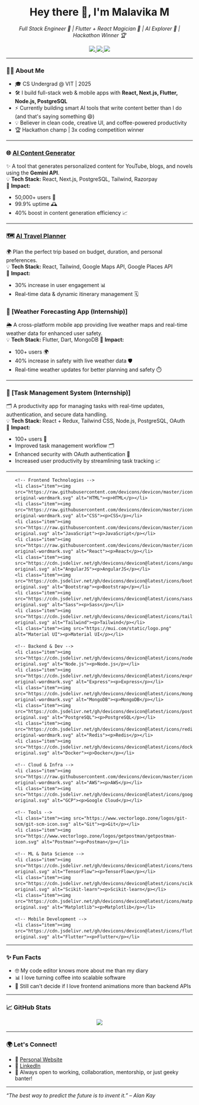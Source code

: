 <h1 align="center">Hey there 👋, I'm Malavika M</h1>
<p align="center">
  <em>Full Stack Engineer 🚀 | Flutter + React Magician 🎨 | AI Explorer 🤖 | Hackathon Winner 🏆</em>
</p>

<p align="center">
  <a href="https://www.linkedin.com/in/malavikam20" target="_blank">
    <img src="https://img.shields.io/badge/-LinkedIn-blue?style=flat-square&logo=Linkedin&logoColor=white" />
  </a>
  <a href="https://malavikam20.github.io/" target="_blank">
    <img src="https://img.shields.io/badge/-Portfolio-ff69b4?style=flat-square&logo=Google-Chrome&logoColor=white" />
  </a>
  <a href="mailto:malavika.mv20@gmail.com">
    <img src="https://img.shields.io/badge/-Email-c14438?style=flat-square&logo=Gmail&logoColor=white" />
  </a>
</p>

---

### 👩‍💻 About Me

- 🎓 CS Undergrad @ VIT | 2025
- 🛠️ I build full-stack web & mobile apps with **React, Next.js, Flutter, Node.js, PostgreSQL**
- ⚡ Currently building smart AI tools that write content better than I do (and that's saying something 😄)
- 💡 Believer in clean code, creative UI, and coffee-powered productivity
- 🏆 Hackathon champ | 3x coding competition winner

---

### 🌐 [**AI Content Generator**](https://newaicontenthere27.netlify.app)  
✨ A tool that generates personalized content for YouTube, blogs, and novels using the **Gemini API**.  
💡 **Tech Stack:** React, Next.js, PostgreSQL, Tailwind, Razorpay  
🎯 **Impact:**  
- 50,000+ users 🚀  
- 99.9% uptime 🕰️  
- 40% boost in content generation efficiency 📈

---

### 🗺️ [**AI Travel Planner**](https://takemethere20.netlify.app)  
🌍 Plan the perfect trip based on budget, duration, and personal preferences.  
💡 **Tech Stack:** React, Tailwind, Google Maps API, Google Places API  
🎯 **Impact:**  
- 30% increase in user engagement 📊  
- Real-time data & dynamic itinerary management 🗓️

### 📱 **[Weather Forecasting App (Internship)]**  
🌦️ A cross-platform mobile app providing live weather maps and real-time weather data for enhanced user safety.  
💡 **Tech Stack:** Flutter, Dart, MongoDB 
🎯 **Impact:**  
- 100+ users 🌍  
- 40% increase in safety with live weather data 🛡️  
- Real-time weather updates for better planning and safety ⏱️

---

### 📱 **[Task Management System (Internship)]**  
🗂️ A productivity app for managing tasks with real-time updates, authentication, and secure data handling.  
💡 **Tech Stack:** React + Redux, Tailwind CSS, Node.js, PostgreSQL, OAuth  
🎯 **Impact:**  
- 100+ users 💼  
- Improved task management workflow 🗂️  
- Enhanced security with OAuth authentication 🔐  
- Increased user productivity by streamlining task tracking 📈


---

<div class="skillsContainer">
  <ul class="skillsGrid">
    
    <!-- Frontend Technologies -->
    <li class="item"><img src="https://raw.githubusercontent.com/devicons/devicon/master/icons/html5/html5-original-wordmark.svg" alt="HTML"><p>HTML</p></li>
    <li class="item"><img src="https://raw.githubusercontent.com/devicons/devicon/master/icons/css3/css3-original-wordmark.svg" alt="CSS"><p>CSS</p></li>
    <li class="item"><img src="https://raw.githubusercontent.com/devicons/devicon/master/icons/javascript/javascript-original.svg" alt="JavaScript"><p>JavaScript</p></li>
    <li class="item"><img src="https://raw.githubusercontent.com/devicons/devicon/master/icons/react/react-original-wordmark.svg" alt="React"><p>React</p></li>
    <li class="item"><img src="https://cdn.jsdelivr.net/gh/devicons/devicon@latest/icons/angularjs/angularjs-original.svg" alt="AngularJS"><p>AngularJS</p></li>
    <li class="item"><img src="https://cdn.jsdelivr.net/gh/devicons/devicon@latest/icons/bootstrap/bootstrap-original.svg" alt="Bootstrap"><p>Bootstrap</p></li>
    <li class="item"><img src="https://cdn.jsdelivr.net/gh/devicons/devicon@latest/icons/sass/sass-original.svg" alt="Sass"><p>Sass</p></li>
    <li class="item"><img src="https://cdn.jsdelivr.net/gh/devicons/devicon@latest/icons/tailwindcss/tailwindcss-original.svg" alt="Tailwind"><p>Tailwind</p></li>
    <li class="item"><img src="https://mui.com/static/logo.png" alt="Material UI"><p>Material UI</p></li>
    
    <!-- Backend & Dev -->
    <li class="item"><img src="https://cdn.jsdelivr.net/gh/devicons/devicon@latest/icons/nodejs/nodejs-original.svg" alt="Node.js"><p>Node.js</p></li>
    <li class="item"><img src="https://cdn.jsdelivr.net/gh/devicons/devicon@latest/icons/express/express-original-wordmark.svg" alt="Express"><p>Express</p></li>
    <li class="item"><img src="https://cdn.jsdelivr.net/gh/devicons/devicon@latest/icons/mongodb/mongodb-original-wordmark.svg" alt="MongoDB"><p>MongoDB</p></li>
    <li class="item"><img src="https://cdn.jsdelivr.net/gh/devicons/devicon@latest/icons/postgresql/postgresql-original.svg" alt="PostgreSQL"><p>PostgreSQL</p></li>
    <li class="item"><img src="https://cdn.jsdelivr.net/gh/devicons/devicon@latest/icons/redis/redis-original-wordmark.svg" alt="Redis"><p>Redis</p></li>
    <li class="item"><img src="https://cdn.jsdelivr.net/gh/devicons/devicon@latest/icons/docker/docker-original.svg" alt="Docker"><p>Docker</p></li>

    <!-- Cloud & Infra -->
    <li class="item"><img src="https://raw.githubusercontent.com/devicons/devicon/master/icons/amazonwebservices/amazonwebservices-original-wordmark.svg" alt="AWS"><p>AWS</p></li>
    <li class="item"><img src="https://cdn.jsdelivr.net/gh/devicons/devicon@latest/icons/googlecloud/googlecloud-original.svg" alt="GCP"><p>Google Cloud</p></li>

    <!-- Tools -->
    <li class="item"><img src="https://www.vectorlogo.zone/logos/git-scm/git-scm-icon.svg" alt="Git"><p>Git</p></li>
    <li class="item"><img src="https://www.vectorlogo.zone/logos/getpostman/getpostman-icon.svg" alt="Postman"><p>Postman</p></li>

    <!-- ML & Data Science -->
    <li class="item"><img src="https://cdn.jsdelivr.net/gh/devicons/devicon@latest/icons/tensorflow/tensorflow-original.svg" alt="TensorFlow"><p>TensorFlow</p></li>
    <li class="item"><img src="https://cdn.jsdelivr.net/gh/devicons/devicon@latest/icons/scikitlearn/scikitlearn-original.svg" alt="Scikit-learn"><p>Scikit-learn</p></li>
    <li class="item"><img src="https://cdn.jsdelivr.net/gh/devicons/devicon@latest/icons/matplotlib/matplotlib-original.svg" alt="Matplotlib"><p>Matplotlib</p></li>
    
    <!-- Mobile Development -->
    <li class="item"><img src="https://cdn.jsdelivr.net/gh/devicons/devicon@latest/icons/flutter/flutter-original.svg" alt="Flutter"><p>Flutter</p></li>
  </ul>
</div>

---

### ✨ Fun Facts

- 🤓 My code editor knows more about me than my diary
- 📊 I love turning coffee into scalable software
- 🧠 Still can't decide if I love frontend animations more than backend APIs

---

### 📈 GitHub Stats

<p align="center">
  <img src="https://streak-stats.demolab.com?user=malavikam20&theme=tokyonight" width="420"/>
</p>

---

### 🌍 Let's Connect!

- 🧳 [Personal Website](https://malavikam20.github.io)
- 💼 [LinkedIn](https://www.linkedin.com/in/malavikam20)
- 💬 Always open to working, collaboration, mentorship, or just geeky banter!

---

_“The best way to predict the future is to invent it.” – Alan Kay_
